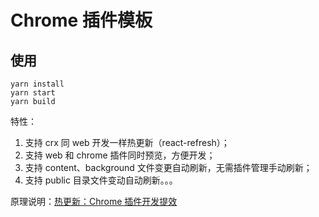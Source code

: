 # Chrome 插件模板

## 使用

```
yarn install 
yarn start
yarn build
```

特性：
1. 支持 crx 同 web 开发一样热更新（react-refresh）；
1. 支持 web 和 chrome 插件同时预览，方便开发；
1. 支持 content、background 文件变更自动刷新，无需插件管理手动刷新；
1. 支持 public 目录文件变动自动刷新。。。

原理说明：[热更新：Chrome 插件开发提效](https://github.com/Godiswill/blog/issues/32)
